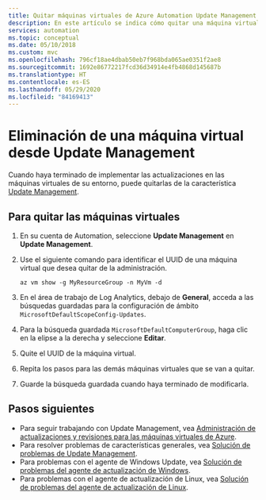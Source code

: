 ```yaml
---
title: Quitar máquinas virtuales de Azure Automation Update Management
description: En este artículo se indica cómo quitar una máquina virtual desde Update Management.
services: automation
ms.topic: conceptual
ms.date: 05/10/2018
ms.custom: mvc
ms.openlocfilehash: 796cf18ae4dbab50eb7f968bda065ae0351f2ae8
ms.sourcegitcommit: 1692e86772217fcd36d34914e4fb4868d145687b
ms.translationtype: HT
ms.contentlocale: es-ES
ms.lasthandoff: 05/29/2020
ms.locfileid: "84169413"
---
```

# <a name="remove-vms-from-update-management"></a>Eliminación de una máquina virtual desde Update Management

Cuando haya terminado de implementar las actualizaciones en las máquinas virtuales de su entorno, puede quitarlas de la característica [Update Management](automation-update-management.md).

## <a name="to-remove-your-vms"></a>Para quitar las máquinas virtuales

1. En su cuenta de Automation, seleccione **Update Management** en **Update Management**.

2. Use el siguiente comando para identificar el UUID de una máquina virtual que desea quitar de la administración.

    ```azurecli
    az vm show -g MyResourceGroup -n MyVm -d
    ```

3. En el área de trabajo de Log Analytics, debajo de **General**, acceda a las búsquedas guardadas para la configuración de ámbito `MicrosoftDefaultScopeConfig-Updates`.

4. Para la búsqueda guardada `MicrosoftDefaultComputerGroup`, haga clic en la elipse a la derecha y seleccione **Editar**. 

5. Quite el UUID de la máquina virtual.

6. Repita los pasos para las demás máquinas virtuales que se van a quitar.

7. Guarde la búsqueda guardada cuando haya terminado de modificarla. 

## <a name="next-steps"></a>Pasos siguientes

* Para seguir trabajando con Update Management, vea [Administración de actualizaciones y revisiones para las máquinas virtuales de Azure](automation-tutorial-update-management.md).
* Para resolver problemas de características generales, vea [Solución de problemas de Update Management](troubleshoot/update-management.md).
* Para problemas con el agente de Windows Update, vea [Solución de problemas del agente de actualización de Windows](troubleshoot/update-agent-issues.md).
* Para problemas con el agente de actualización de Linux, vea [Solución de problemas del agente de actualización de Linux](troubleshoot/update-agent-issues-linux.md).